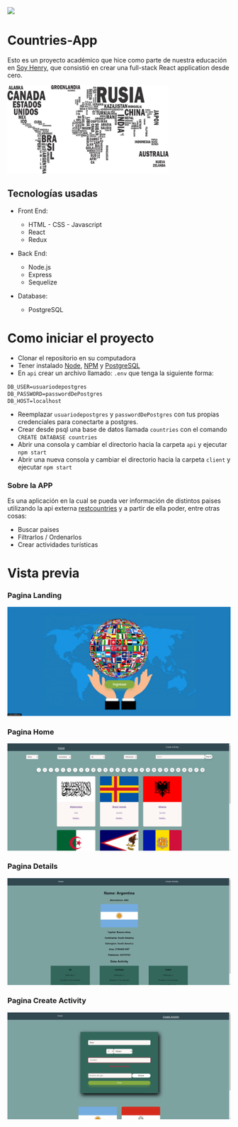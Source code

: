 <p align='left'>
    <img src='https://static.wixstatic.com/media/85087f_0d84cbeaeb824fca8f7ff18d7c9eaafd~mv2.png/v1/fill/w_160,h_30,al_c,q_85,usm_0.66_1.00_0.01/Logo_completo_Color_1PNG.webp' </img>
</p>

# Countries-App

Esto es un proyecto académico que hice como parte de nuestra educación en [Soy Henry](https://www.soyhenry.com/), que consistió en crear una full-stack React application desde cero.

<p align="left">
  <img height="200" src="./images/countries.png" />
</p>

## Tecnologías usadas

- Front End:
    + HTML - CSS - Javascript
    + React
    + Redux

- Back End:
    + Node.js
    + Express
    + Sequelize

- Database: 
    + PostgreSQL


# Como iniciar el proyecto

 - Clonar el repositorio en su computadora
 - Tener instalado [Node](https://nodejs.org/es/), [NPM](https://www.npmjs.com/) y [PostgreSQL](https://www.postgresql.org/)
 - En `api` crear un archivo llamado: `.env` que tenga la siguiente forma:

```
DB_USER=usuariodepostgres
DB_PASSWORD=passwordDePostgres
DB_HOST=localhost

```
- Reemplazar `usuariodepostgres` y `passwordDePostgres` con tus propias credenciales para conectarte a postgres.
- Crear desde psql una base de datos llamada `countries` con el comando `CREATE DATABASE countries`
- Abrir una consola y cambiar el directorio hacia la carpeta `api` y ejecutar `npm start`
- Abrir una nueva consola y cambiar el directorio hacia la carpeta `client` y ejecutar `npm start`


### Sobre la APP
Es una aplicación en la cual se pueda ver información de  distintos paises utilizando la api externa [restcountries](https://restcountries.com/) y a partir de ella poder, entre otras cosas:

  - Buscar paises
  - Filtrarlos / Ordenarlos
  - Crear actividades turísticas

# Vista previa

### Pagina Landing

<p align="center">
  <img src="./images/app-landing.png" />
</p>

### Pagina Home

<p align="center">
  <img src="./images/app-home.png" />
</p>

### Pagina Details

<p align="center">
  <img src="./images/app-details.png" />
</p>

### Pagina Create Activity

<p align="center">
  <img src="./images/app-create.png" />
</p>
